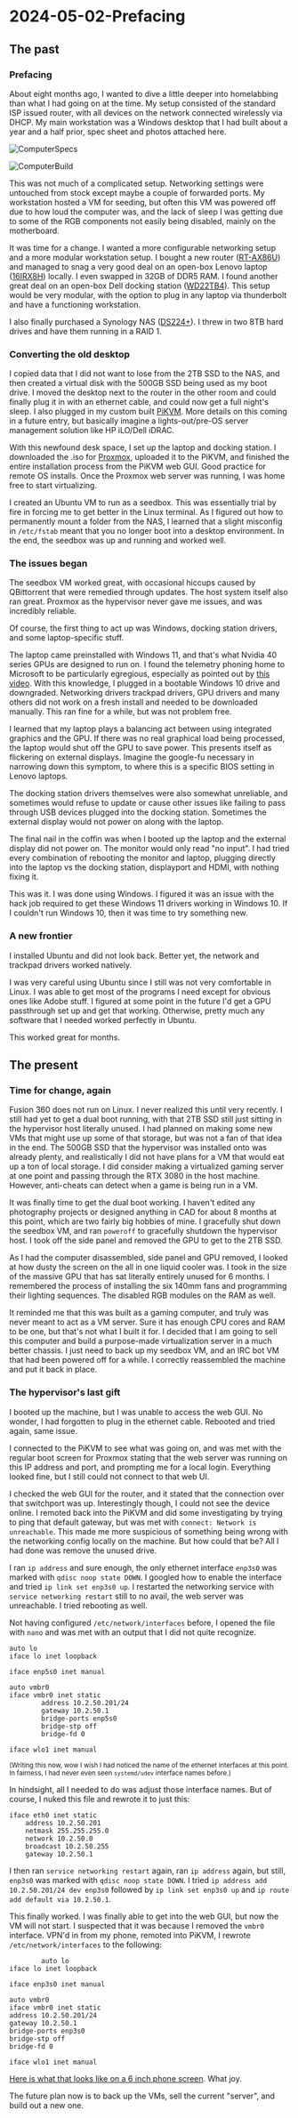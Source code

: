 # 2024-05-02-Prefacing
## The past
### Prefacing
About eight months ago, I wanted to dive a little deeper into homelabbing than what I had going on at the time. My setup
consisted of the standard ISP issued router, with all devices on the network connected wirelessly via DHCP. My main workstation
was a Windows desktop that I had built about a year and a half prior, spec sheet and photos attached here.

![ComputerSpecs](/Entries/2024-05-02_Prefacing/ComputerSpecs.png)

![ComputerBuild](/Entries/2024-05-02_Prefacing/ComputerBuild.png)

This was not much of a complicated setup. Networking settings were untouched from stock except maybe a couple of forwarded ports. My workstation hosted a VM for seeding, but often this VM was powered off due to how loud the computer was, and the lack of sleep I was getting due to some of the RGB components not easily being disabled, mainly on the motherboard.

It was time for a change. I wanted a more configurable networking setup and a more modular workstation setup. I bought a new router ([RT-AX86U](https://www.asus.com/us/networking-iot-servers/wifi-routers/asus-gaming-routers/rt-ax86u/)) and managed to snag a very good deal on an open-box Lenovo laptop ([16IRX8H](https://psref.lenovo.com/Product/Legion/Legion_Pro_7_16IRX8)) locally. I even swapped in 32GB of DDR5 RAM. I found another great deal on an open-box Dell docking station  ([WD22TB4](https://www.dell.com/en-us/shop/dell-thunderbolt-dock-wd22tb4/apd/210-bdqh/docks)). This setup would be very modular, with  the option to plug in any laptop via thunderbolt and have a functioning workstation.

I also finally purchased a Synology NAS ([DS224+](https://www.synology.com/en-us/products/DS224+)). I threw in two 8TB hard drives and have them running in a RAID 1.

### Converting the old desktop
I copied data that I did not want to lose from the 2TB SSD to the NAS, and then created a virtual disk with the 500GB SSD being
used as my boot drive. I moved the desktop next to the router in the other room and could finally plug it in with an ethernet
cable, and could now get a full night's sleep. I also plugged in my custom built [PiKVM](https://docs.pikvm.org/). More details on this coming in a future entry, but basically imagine a lights-out/pre-OS server management solution like HP iLO/Dell iDRAC.

With this newfound desk space, I set up the laptop and docking station. I downloaded the .iso for [Proxmox](https://www.proxmox.com/en/), uploaded it to the PiKVM, and finished the entire installation process from the PiKVM web GUI. Good practice for remote OS installs. Once the Proxmox web server was running, I was home free to start virtualizing.

I created an Ubuntu VM to run as a seedbox. This was essentially trial by fire in forcing me to get better in the Linux terminal.
As I figured out how to permanently mount a folder from the NAS, I learned that a slight misconfig in ``/etc/fstab`` meant that you no longer boot into a desktop environment. In the end, the seedbox was up and running and worked well.

### The issues began
The seedbox VM worked great, with occasional hiccups caused by QBittorrent that were remedied through updates. The host system itself also ran great. Proxmox as the hypervisor never gave me issues, and was incredibly reliable.

Of course, the first thing to act up was Windows, docking station drivers, and some laptop-specific stuff.

The laptop came preinstalled with Windows 11, and that's what Nvidia 40 series GPUs are designed to run on. I found the telemetry phoning home to Microsoft to be particularly egregious, especially as pointed out by [this video](https://www.youtube.com/watch?v=VU9L0udNV9M). With this knowledge, I plugged in a bootable Windows 10 drive and downgraded. Networking drivers trackpad drivers, GPU drivers and many others did not work on a fresh install and needed to be downloaded manually. This ran fine for a while, but was not problem free.

I learned that my laptop plays a balancing act between using integrated graphics and the GPU. If there was no real graphical load being processed, the laptop would shut off the GPU to save power. This presents itself as flickering on external displays. Imagine the google-fu necessary in narrowing down this symptom, to where this is a specific BIOS setting in Lenovo laptops.

The docking station drivers themselves were also somewhat unreliable, and sometimes would refuse to update or cause other issues like failing to pass through USB devices plugged into the docking station. Sometimes the external display would not power on along with the laptop.

The final nail in the coffin was when I booted up the laptop and the external display did not power on. The monitor would only read "no input". I had tried every combination of rebooting the monitor and laptop, plugging directly into the laptop vs the docking station, displayport and HDMI, with nothing fixing it.

This was it. I was done using Windows. I figured it was an issue with the hack job required to get these Windows 11 drivers working in Windows 10. If I couldn't run Windows 10, then it was time to try something new.

### A new frontier
I installed Ubuntu and did not look back. Better yet, the network and trackpad drivers worked natively.

I was very careful using Ubuntu since I still was not very comfortable in Linux. I was able to get most of the programs I need except for obvious ones like Adobe stuff. I figured at some point in the future I'd get a GPU passthrough set up and get that working. Otherwise, pretty much any software that I needed worked  perfectly in Ubuntu.

This worked great for months.

## The present
### Time for change, again
Fusion 360 does not run on Linux. I never realized this until very recently. I still had yet to get a dual boot running, with that 2TB SSD still just sitting in the hypervisor host literally unused. I had planned on making some new VMs that might use up some of that storage, but was not a fan of that idea in the end. The 500GB SSD that the hypervisor was installed onto was already plenty, and realistically I did not have plans for a VM that would eat up a ton of local storage. I did consider
making a virtualized gaming server at one point and passing through the RTX 3080 in the host machine. However, anti-cheats can detect when a game is being run in a VM.

It was finally time to get the dual boot working. I haven't edited any photography projects or designed anything in CAD for about 8 months at this point, which are two fairly big hobbies of mine. I gracefully shut down the seedbox VM, and ran ``poweroff`` to gracefully shutdown the hypervisor host. I took off the side panel and removed the GPU to get to the 2TB SSD.

As I had the computer disassembled, side panel and GPU removed, I looked at how dusty the screen on the all in one liquid cooler was. I took in the size of the massive GPU that has sat literally entirely unused for 6 months. I remembered the process of installing the six 140mm fans and programming their lighting sequences. The disabled RGB modules on the RAM as well.

It reminded me that this was built as a gaming computer, and truly was never meant to act as a VM server. Sure it has enough CPU cores and RAM to be one, but that's not what I built it for. I decided that I am going to sell this computer and build a purpose-made virtualization server in a much better chassis. I just need to back up my seedbox VM, and an IRC bot VM that had been powered off for a while. I correctly reassembled the machine and put it back in place.

### The hypervisor's last gift
I booted up the machine, but I was unable to access the web GUI. No wonder, I had forgotten to plug in the ethernet cable. Rebooted and tried again, same issue.

I connected to the PiKVM to see what was going on, and was met with the regular boot screen for Proxmox stating that the web server was running on this IP address and port, and prompting me for a local login. Everything looked fine, but I still could not connect to that web UI.

I checked the web GUI for the router, and it stated that the connection over that switchport was up. Interestingly though, I could not see the device online. I remoted back into the PiKVM and did some investigating by trying to ping that default gateway, but was met with ``connect: Network is unreachable``. This made me more suspicious of something being wrong with the networking config locally on the machine. But how could that be? All I had done was remove the unused drive.

I ran ``ip address`` and sure enough, the only ethernet interface ``enp3s0`` was marked with ``qdisc noop state DOWN``. I googled how to enable the interface and tried ``ip link set enp3s0 up``. I restarted the networking service with ``service networking restart`` still to no avail, the web server was unreachable. I tried rebooting as well.

Not having configured ``/etc/network/interfaces`` before, I opened the file with ``nano`` and was met with an output that I did not quite recognize.

```
auto lo
iface lo inet loopback

iface enp5s0 inet manual

auto vmbr0
iface vmbr0 inet static
        address 10.2.50.201/24
        gateway 10.2.50.1
        bridge-ports enp5s0
        bridge-stp off
        bridge-fd 0

iface wlo1 inet manual
```
<sub>(Writing this now, wow I wish I had noticed the name of the ethernet interfaces at this point. In fairness, I had never even seen ``systemd/udev`` interface names before.)</sub>

In hindsight, all I needed to do was adjust those interface names. But of course, I nuked this file and rewrote it to just this:

```
iface eth0 inet static
    address 10.2.50.201
    netmask 255.255.255.0
    network 10.2.50.0
    broadcast 10.2.50.255
    gateway 10.2.50.1
```

I then ran ``service networking restart`` again, ran ``ip address`` again, but still, ``enp3s0`` was marked with ``qdisc noop state DOWN``. I tried ``ip address add 10.2.50.201/24 dev enp3s0`` followed by ``ip link set enp3s0 up`` and ``ip route add default via 10.2.50.1``.

This finally worked. I was finally able to get into the web GUI, but now the VM will not start. I suspected that it was because I removed the ``vmbr0`` interface. VPN'd in from my phone, remoted into PiKVM, I rewrote ``/etc/network/interfaces`` to the following:

```
        auto lo
iface lo inet loopback

iface enp3s0 inet manual

auto vmbr0
iface vmbr0 inet static
address 10.2.50.201/24
gateway 10.2.50.1
bridge-ports enp3s0
bridge-stp off
bridge-fd 0

iface wlo1 inet manual
```

[Here is what that looks like on a 6 inch phone screen](Entries/2024-05-02_Prefacing/MobileTroubleshooting.png). What joy.

The future plan now is to back up the VMs, sell the current "server", and build out a new one.